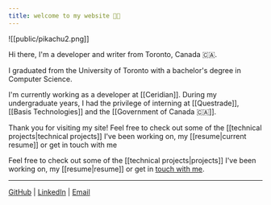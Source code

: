 ```yaml
---
title: welcome to my website 👋🏿
---
```

    
![[public/pikachu2.png]]

Hi there, I'm a developer and writer from Toronto, Canada 🇨🇦.
  
I graduated from the University of Toronto with a bachelor's degree in Computer Science.

I'm currently working as a developer at [[Ceridian]]. During my undergraduate years, I had the privilege of interning at [[Questrade]], [[Basis Technologies]] and the [[Government of Canada 🇨🇦]]. 

Thank you for visiting my site! Feel free to check out some of the [[technical projects|technical projects]] I've been working on, my [[resume|current resume]] or get in touch with me

Feel free to check out some of the [[technical projects|projects]] I've been working on, my [[resume|resume]] or get in [touch with me](mailto:abenav123[at]gmail.com).




---

  
[GitHub](https://github.com/abenav4) |  [LinkedIn](https://www.linkedin.com/in/abenav)  | [Email](mailto:abenav123[at]gmail.com)


